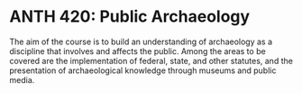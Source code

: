 # ANTH 420: Public Archaeology

The aim of the course is to build an understanding of archaeology as a discipline that involves and affects the public. Among the areas to be covered are the implementation of federal, state, and other statutes, and the presentation of archaeological knowledge through museums and public media.